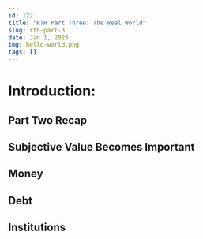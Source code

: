 ```yaml
---
id: 122
title: "RTH Part Three: The Real World"
slug: rth-part-3
date: Jan 1, 2023
img: hello-world.png
tags: []
---
```


# Introduction:
## Part Two Recap

## Subjective Value Becomes Important

## Money

## Debt

## Institutions